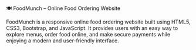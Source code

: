 🍽️ FoodMunch – Online Food Ordering Website

FoodMunch is a responsive online food ordering website built using HTML5, CSS3, Bootstrap, and JavaScript.
It provides users with an easy way to explore menus, order food online, and make secure payments while enjoying a modern and user-friendly interface.

